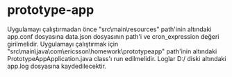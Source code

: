 # prototype-app
Uygulamayı çalıştırmadan önce "src\main\resources" path'inin altındaki app.conf dosyasına data.json dosyasının path'i ve cron_expression değeri girilmelidir. 
Uygulamayı çalıştırmak için "src\main\java\com\ericsson\homework\prototypeapp" path'inin altındaki PrototypeAppApplication.java class'ı run edilmelidir.
Loglar D:/ diski altındaki app.log dosyasına kaydedilecektir.
